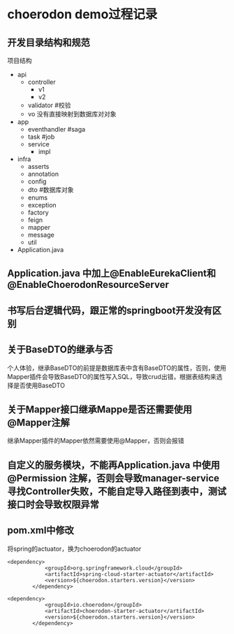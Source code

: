 # choerodon demo过程记录

## 开发目录结构和规范

项目结构

- api
  - controller
    - v1
    - v2
  - validator #校验
  - vo 没有直接映射到数据库对对象
- app
   - eventhandler #saga
   - task #job
   - service
     - impl
 - infra
   - asserts
   - annotation
   - config
   - dto #数据库对象
   - enums
   - exception
   - factory
   - feign
   - mapper
   - message
   - util
- Application.java
## Application.java 中加上@EnableEurekaClient和@EnableChoerodonResourceServer


## 书写后台逻辑代码，跟正常的springboot开发没有区别

## 关于BaseDTO的继承与否
个人体验，继承BaseDTO的前提是数据库表中含有BaseDTO的属性，否则，使用Mapper插件会导致BaseDTO的属性写入SQL，导致crud出错，根据表结构来选择是否使用BaseDTO

## 关于Mapper接口继承Mappe是否还需要使用@Mapper注解

继承Mapper插件的Mapper依然需要使用@Mapper，否则会报错

## 自定义的服务模块，不能再Application.java 中使用@Permission 注解，否则会导致manager-service寻找Controller失败，不能自定导入路径到表中，测试接口时会导致权限异常

## pom.xml中修改
将spring的actuator，换为choerodon的actuator
```
<dependency>
            <groupId>org.springframework.cloud</groupId>
            <artifactId>spring-cloud-starter-actuator</artifactId>
            <version>${choerodon.starters.version}</version>
        </dependency>
```
```
<dependency>
            <groupId>io.choerodon</groupId>
            <artifactId>choerodon-starter-actuator</artifactId>
            <version>${choerodon.starters.version}</version>
        </dependency>
```


